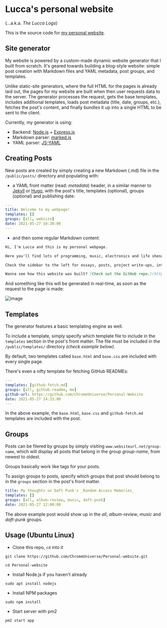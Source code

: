 # Lucca's personal website 

(...a.k.a. _The Lucca Logs_)

This is the source code for [my personal website](http://34.200.98.64:3000/).

## Site generator

My website is powered by a custom-made dynamic website generator that I built from scratch. It's geared towards building a blog-style website: simple post creation with Markdown files and YAML metadata, post groups, and templates.

Unlike static-site generators, where the full HTML for the pages is already laid out, the pages for my website are built when then user requests data to the server. The generator processes the request, gets the base templates, includes additional templates, loads post metadata (title, date, groups, etc.), fetches the post's content, and finally bundles it up into a single HTML to be sent to the client.

Currently, my generator is using:
* Backend: [Node.js](https://nodejs.dev/) + [Express.js](https://www.npmjs.com/package/express)
* Markdown parser: [marked.js](https://marked.js.org/)
* YAML parser: [JS-YAML](https://www.npmjs.com/package/js-yaml)


## Creating Posts

New posts are created by simply creating a new Markdown (.md) file in the `/public/posts/` directory and populating with: 
* a YAML front matter (read: _metadata_) header, in a similar manner to [Jekyll](https://jekyllrb.com/) or [Hugo](https://gohugo.io/), with the post's title, templates (optional), groups (optional) and publishing date:

```yaml
---
title: Welcome to my webpage!
templates: []
groups: [all, website]
date: 2021-05-27 10:30:00
--- 
```

* and then some regular Markdown content:
```markdown
Hi, I'm Lucca and this is my personal webpage.

Here you'll find lots of programming, music, electronics and life shenanigans.

Check the sidebar to the left for essays, posts, project write-ups, interesting/relevant links and more.

Wanna see how this website was built? [Check out the GitHub repo.](https://github.com/ChromeUniverse/personal-website)
```

And something like this will be generated in real-time, as soon as the request to the page is made:

![image](https://media.discordapp.net/attachments/760252264723644426/848589820125249566/unknown.png)

## Templates

The generator features a basic templating engine as well.

To include a template, simply specify which template file to include in the `templates` section in the post's front matter. The file must be included in the `/public/templates/` directory _(check example below)_. 

By default, two templates called `base.html` and `base.css` are included with every single page.

There's even a nifty template for fetching GitHub READMEs:

```yaml
---
templates: [github-fetch.md]
groups: [all, github-readme, me]
github-url: https://github.com/ChromeUniverse/Personal-Website 
date: 2021-05-27 14:33:00
---
```

In the above example, the `base.html`, `base.css` and `github-fetch.md` templates are included with the post.

## Groups

Posts can be filered by groups by simply visiting `www.websiteurl.net/group-name`, which will display all posts that belong in the group _group-name_, from newest to oldest.

Groups basically work like tags for your posts.

To assign groups to posts, specify which groups that post should belong to in the `groups` section in the post's front matter.

```yaml
title: My thoughts on Daft Punk's _Random Access Memories_
templates: []
groups: [all, album-review, music, daft-punk]
date: 2021-05-27 12:00:00
``` 

The above example post would show up in the _all_, _album-review_, _music_ and _daft-punk_ groups.


## Usage (Ubuntu Linux)

* Clone this repo, `cd` into it

`git clone https://github.com/ChromeUniverse/Personal-website.git`

`cd Personal-website`

* Install Node.js if you haven't already

`sudo apt install nodejs`

* Install NPM packages

`sudo npm install`

* Start server with pm2

`pm2 start app`